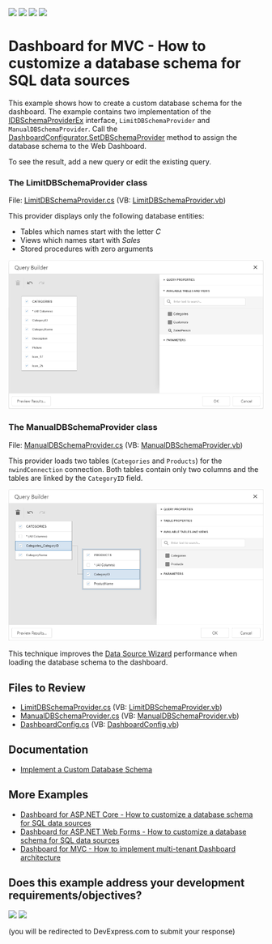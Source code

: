 <!-- default badges list -->
![](https://img.shields.io/endpoint?url=https://codecentral.devexpress.com/api/v1/VersionRange/128579120/21.2.1%2B)
[![](https://img.shields.io/badge/Open_in_DevExpress_Support_Center-FF7200?style=flat-square&logo=DevExpress&logoColor=white)](https://supportcenter.devexpress.com/ticket/details/T584271)
[![](https://img.shields.io/badge/📖_How_to_use_DevExpress_Examples-e9f6fc?style=flat-square)](https://docs.devexpress.com/GeneralInformation/403183)
[![](https://img.shields.io/badge/💬_Leave_Feedback-feecdd?style=flat-square)](#does-this-example-address-your-development-requirementsobjectives)
<!-- default badges end -->

# Dashboard for MVC - How to customize a database schema for SQL data sources

This example shows how to create a custom database schema for the dashboard. The example contains two implementation of the [IDBSchemaProviderEx](https://docs.devexpress.com/CoreLibraries/DevExpress.DataAccess.Sql.IDBSchemaProviderEx) interface, `LimitDBSchemaProvider` and `ManualDBSchemaProvider`. Call the [DashboardConfigurator.SetDBSchemaProvider](https://docs.devexpress.com/Dashboard/DevExpress.DashboardWeb.DashboardConfigurator.SetDBSchemaProvider(DevExpress.DataAccess.Sql.IDBSchemaProviderEx)) method to assign the database schema to the Web Dashboard.

To see the result, add a new query or edit the existing query.

### The LimitDBSchemaProvider class

File: [LimitDBSchemaProvider.cs](./CS/MvcDashboard_CustomSchemaProvider/Code/LimitDBSchemaProvider.cs) (VB: [LimitDBSchemaProvider.vb](./VB/MvcDashboard_CustomSchemaProvider/Code/LimitDBSchemaProvider.vb))

This provider displays only the following database entities:

- Tables which names start with the letter *C*
- Views which names start with *Sales*
- Stored procedures with zero arguments

![](images/custom_dbschema_views.png)

### The ManualDBSchemaProvider class

File: [ManualDBSchemaProvider.cs](./CS/MvcDashboard_CustomSchemaProvider/Code/ManualDBSchemaProvider.cs) (VB: [ManualDBSchemaProvider.vb](./VB/MvcDashboard_CustomSchemaProvider/Code/ManualDBSchemaProvider.vb))

This provider loads two tables (`Categories` and `Products`) for the `nwindConnection` connection. Both tables contain only two columns and the tables are linked by the `CategoryID` field.

![](images/custom_dbschema_tables.png)

This technique improves the [Data Source Wizard](https://docs.devexpress.com/Dashboard/117680/) performance when loading the database schema to the dashboard.

## Files to Review

* [LimitDBSchemaProvider.cs](./CS/MvcDashboard_CustomSchemaProvider/Code/LimitDBSchemaProvider.cs) (VB: [LimitDBSchemaProvider.vb](./VB/MvcDashboard_CustomSchemaProvider/Code/LimitDBSchemaProvider.vb))
* [ManualDBSchemaProvider.cs](./CS/MvcDashboard_CustomSchemaProvider/Code/ManualDBSchemaProvider.cs) (VB: [ManualDBSchemaProvider.vb](./VB/MvcDashboard_CustomSchemaProvider/Code/ManualDBSchemaProvider.vb))
* [DashboardConfig.cs](/CS/MvcDashboard_CustomSchemaProvider/App_Start/DashboardConfig.cs) (VB: [DashboardConfig.vb](./VB/MvcDashboard_CustomSchemaProvider/App_Start/DashboardConfig.vb))

## Documentation

* [Implement a Custom Database Schema](https://docs.devexpress.com/Dashboard/404044/web-dashboard/dashboard-backend/implement-a-custom-database-schema?p=netframework)

## More Examples

* [Dashboard for ASP.NET Core - How to customize a database schema for SQL data sources](https://github.com/DevExpress-Examples/asp-net-core-dashboard-custom-database-schema-for-sql-data-sources)
* [Dashboard for ASP.NET Web Forms - How to customize a database schema for SQL data sources](https://github.com/DevExpress-Examples/web-forms-dashboard-custom-database-schema-for-sql-data-sources)
* [Dashboard for MVC - How to implement multi-tenant Dashboard architecture](https://github.com/DevExpress-Examples/DashboardUserBasedMVC)

<!-- feedback -->
## Does this example address your development requirements/objectives?

[<img src="https://www.devexpress.com/support/examples/i/yes-button.svg"/>](https://www.devexpress.com/support/examples/survey.xml?utm_source=github&utm_campaign=mvc-dashboard-customize-data-store-schema-for-sql-data-sources&~~~was_helpful=yes) [<img src="https://www.devexpress.com/support/examples/i/no-button.svg"/>](https://www.devexpress.com/support/examples/survey.xml?utm_source=github&utm_campaign=mvc-dashboard-customize-data-store-schema-for-sql-data-sources&~~~was_helpful=no)

(you will be redirected to DevExpress.com to submit your response)
<!-- feedback end -->
